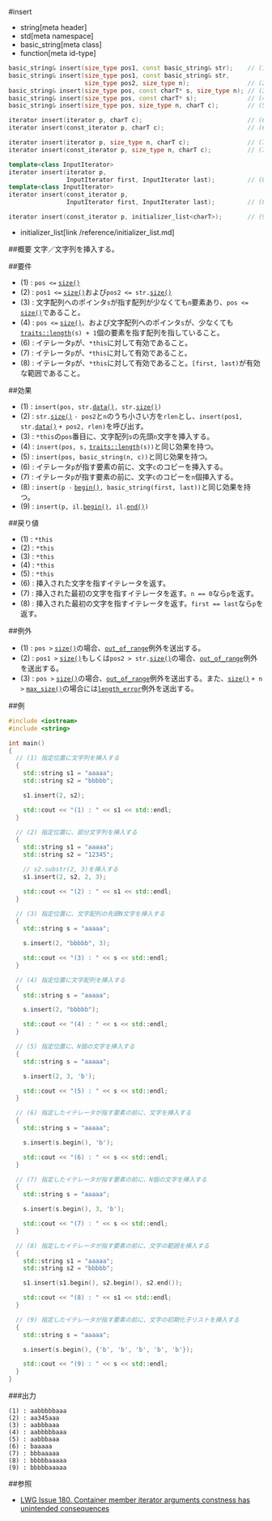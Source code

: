 #insert
* string[meta header]
* std[meta namespace]
* basic_string[meta class]
* function[meta id-type]

```cpp
basic_string& insert(size_type pos1, const basic_string& str);    // (1)
basic_string& insert(size_type pos1, const basic_string& str,
                     size_type pos2, size_type n);                // (2)
basic_string& insert(size_type pos, const charT* s, size_type n); // (3)
basic_string& insert(size_type pos, const charT* s);              // (4)
basic_string& insert(size_type pos, size_type n, charT c);        // (5)

iterator insert(iterator p, charT c);                             // (6) C++03まで
iterator insert(const_iterator p, charT c);                       // (6) C++11から

iterator insert(iterator p, size_type n, charT c);                // (7) C++03まで
iterator insert(const_iterator p, size_type n, charT c);          // (7) C++11から

template<class InputIterator>
iterator insert(iterator p,
                InputIterator first, InputIterator last);         // (8) C++03まで
template<class InputIterator>
iterator insert(const_iterator p,
                InputIterator first, InputIterator last);         // (8) C++11から

iterator insert(const_iterator p, initializer_list<charT>);       // (9) C++11から
```
* initializer_list[link /reference/initializer_list.md]

##概要
文字／文字列を挿入する。


##要件
- (1) : `pos <=` [`size()`](./size.md)
- (2) : `pos1 <=` [`size()`](./size.md)および`pos2 <= str.`[`size()`](./size.md)
- (3) : 文字配列へのポインタ`s`が指す配列が少なくても`n`要素あり、`pos <=` [`size()`](./size.md)であること。
- (4) : `pos <=` [`size()`](./size.md)、および文字配列へのポインタ`s`が、少なくても[`traits::length`](/reference/string/char_traits/length.md)`(s) + 1`個の要素を指す配列を指していること。
- (6) : イテレータ`p`が、`*this`に対して有効であること。
- (7) : イテレータ`p`が、`*this`に対して有効であること。
- (8) : イテレータ`p`が、`*this`に対して有効であること。`[first, last)`が有効な範囲であること。


##効果
- (1) : `insert(pos, str.`[`data()`](./data.md)`, str.`[`size()`](./size.md)`)`
- (2) : `str.`[`size()`](./size.md) `- pos2`と`n`のうち小さい方を`rlen`とし、`insert(pos1, str.`[`data()`](./data.md) `+ pos2, rlen)`を呼び出す。
- (3) : `*this`の`pos`番目に、文字配列`s`の先頭`n`文字を挿入する。
- (4) : `insert(pos, s,` [`traits::length`](/reference/string/char_traits/length.md)`(s))`と同じ効果を持つ。
- (5) : `insert(pos, basic_string(n, c))`と同じ効果を持つ。
- (6) : イテレータ`p`が指す要素の前に、文字`c`のコピーを挿入する。
- (7) : イテレータ`p`が指す要素の前に、文字`c`のコピーを`n`個挿入する。
- (8) : `insert(p -` [`begin()`](./begin.md)`, basic_string(first, last))`と同じ効果を持つ。
- (9) : `insert(p, il.`[`begin()`](/reference/initializer_list/begin.md)`, il.`[`end()`](/reference/initializer_list/end.md)`)`


##戻り値
- (1) : `*this`
- (2) : `*this`
- (3) : `*this`
- (4) : `*this`
- (5) : `*this`
- (6) : 挿入された文字を指すイテレータを返す。
- (7) : 挿入された最初の文字を指すイテレータを返す。`n == 0`なら`p`を返す。
- (8) : 挿入された最初の文字を指すイテレータを返す。`first == last`なら`p`を返す。


##例外
- (1) : `pos >` [`size()`](./size.md)の場合、[`out_of_range`](/reference/stdexcept.md)例外を送出する。
- (2) : `pos1 >` [`size()`](./size.md)もしくは`pos2 > str.`[`size()`](./size.md)の場合、[`out_of_range`](/reference/stdexcept.md)例外を送出する。
- (3) : `pos >` [`size()`](./size.md)の場合、[`out_of_range`](/reference/stdexcept.md)例外を送出する。また、[`size()`](./size.md) `+ n >` [`max_size()`](./max_size.md)の場合には[`length_error`](/reference/stdexcept.md)例外を送出する。


##例
```cpp
#include <iostream>
#include <string>

int main()
{
  // (1) 指定位置に文字列を挿入する
  {
    std::string s1 = "aaaaa";
    std::string s2 = "bbbbb";

    s1.insert(2, s2);

    std::cout << "(1) : " << s1 << std::endl;
  }

  // (2) 指定位置に、部分文字列を挿入する
  {
    std::string s1 = "aaaaa";
    std::string s2 = "12345";

    // s2.substr(2, 3)を挿入する
    s1.insert(2, s2, 2, 3);

    std::cout << "(2) : " << s1 << std::endl;
  }

  // (3) 指定位置に、文字配列の先頭N文字を挿入する
  {
    std::string s = "aaaaa";

    s.insert(2, "bbbbb", 3);

    std::cout << "(3) : " << s << std::endl;
  }

  // (4) 指定位置に文字配列を挿入する
  {
    std::string s = "aaaaa";

    s.insert(2, "bbbbb");

    std::cout << "(4) : " << s << std::endl;
  }

  // (5) 指定位置に、N個の文字を挿入する
  {
    std::string s = "aaaaa";

    s.insert(2, 3, 'b');

    std::cout << "(5) : " << s << std::endl;
  }

  // (6) 指定したイテレータが指す要素の前に、文字を挿入する
  {
    std::string s = "aaaaa";

    s.insert(s.begin(), 'b');

    std::cout << "(6) : " << s << std::endl;
  }

  // (7) 指定したイテレータが指す要素の前に、N個の文字を挿入する
  {
    std::string s = "aaaaa";

    s.insert(s.begin(), 3, 'b');

    std::cout << "(7) : " << s << std::endl;
  }

  // (8) 指定したイテレータが指す要素の前に、文字の範囲を挿入する
  {
    std::string s1 = "aaaaa";
    std::string s2 = "bbbbb";

    s1.insert(s1.begin(), s2.begin(), s2.end());

    std::cout << "(8) : " << s1 << std::endl;
  }

  // (9) 指定したイテレータが指す要素の前に、文字の初期化子リストを挿入する
  {
    std::string s = "aaaaa";

    s.insert(s.begin(), {'b', 'b', 'b', 'b', 'b'});

    std::cout << "(9) : " << s << std::endl;
  }
}
```

###出力
```
(1) : aabbbbbaaa
(2) : aa345aaa
(3) : aabbbaaa
(4) : aabbbbbaaa
(5) : aabbbaaa
(6) : baaaaa
(7) : bbbaaaaa
(8) : bbbbbaaaaa
(9) : bbbbbaaaaa
```

##参照
- [LWG Issue 180. Container member iterator arguments constness has unintended consequences](http://www.open-std.org/jtc1/sc22/wg21/docs/lwg-defects.html#180)
